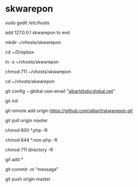skwarepon
=========

sudo gedit /etc/hosts

add 127.0.0.1 skwarepon to end

mkdir ~/vhosts/skwarepon

cd ~/Dropbox

ln -s ~/vhosts/skwarepon

chmod 711 ~/vhosts/skwarepon

cd ~/vhosts/skwarepon

git config --global user.email "albart@sbcglobal.net"

git init

git remote add origin https://github.com/albart/skwarepon.git

git pull origin master

chmod 600 *.php -R

chmod 644 *.non-php -R

chmod 711 directory -R

git add *

git commit -m "message"

git push origin master
